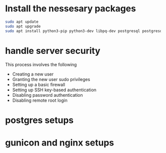 # Install the nessesary packages

```bash
sudo apt update
sudo apt upgrade
sudo apt install python3-pip python3-dev libpq-dev postgresql postgresql-contrib nginx curl
```

# handle server security

This process involves the following

- Creating a new user
- Granting the new user sudo privileges
- Setting up a basic firewall
- Setting up SSH key-based authentication
- Disabling password authentication
- Disabling remote root login

# postgres setups

# gunicon and nginx setups
